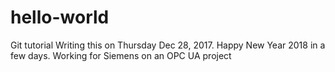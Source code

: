 # hello-world
Git tutorial
Writing this on Thursday Dec 28, 2017.
Happy New Year 2018 in a few days.
Working for Siemens on an OPC UA project

